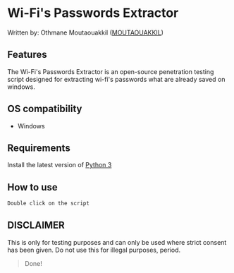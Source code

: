 # Wi-Fi's Passwords Extractor
Written by: Othmane Moutaouakkil ([MOUTAOUAKKIL](https://github.com/moutaouakkil))

## Features
The Wi-Fi's Passwords Extractor is an open-source penetration testing script designed for extracting wi-fi's passwords what are already saved on windows.

## OS compatibility
* Windows

## Requirements
Install the latest version of [Python 3](https://www.python.org/downloads/)

## How to use
```python
Double click on the script
```

## DISCLAIMER
This is only for testing purposes and can only be used where strict consent has been given. Do not use this for illegal purposes, period.

> Done!
